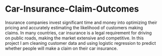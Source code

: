 # Car-Insurance-Claim-Outcomes
Insurance companies invest significant time and money into optimizing their pricing and accurately estimating the likelihood of customers making claims. In many countries, car insurance is a legal requirement for driving on public roads, making the market extensive and competitive.
In this project I am cleaning customer data and using logistic regression to predict whether people will make a claim on their car insurance.



